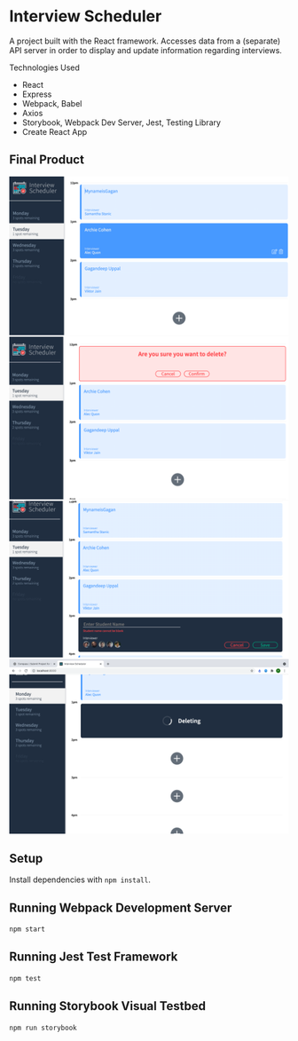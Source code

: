 # Interview Scheduler
A project built with the React framework. Accesses data from a (separate) API server in order to display and update information regarding interviews.

Technologies Used

- React
- Express
- Webpack, Babel
- Axios
- Storybook, Webpack Dev Server, Jest, Testing Library
- Create React App

## Final Product
!["homePage"](https://github.com/gagan-uppal/scheduler/blob/master/docs/HomePage.png)
!["homePage"](https://github.com/gagan-uppal/scheduler/blob/master/docs/ConfirmBeforeDeleting.png)
!["homePage"](https://github.com/gagan-uppal/scheduler/blob/master/docs/ErrorIfSubmittingWithoutName.png)
!["homePage"](https://github.com/gagan-uppal/scheduler/blob/master/docs/DeletingInProgress.png)



## Setup

Install dependencies with `npm install`.

## Running Webpack Development Server

```sh
npm start
```

## Running Jest Test Framework

```sh
npm test
```

## Running Storybook Visual Testbed

```sh
npm run storybook
```
